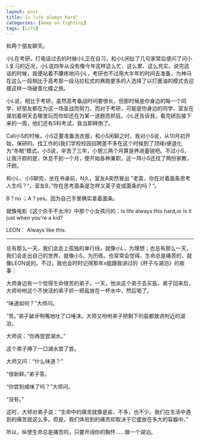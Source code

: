 ```yaml
---
layout: post
title: Is life always hard?
categories: [keep on fighting]
tags: [Life]
---
```


和两个朋友聊天。

小L在考研，打电话过去的时候小L正在自习，和小L闲扯了几句家常后便问了问小L复习的近况，小L说四年从没有像今年这样这么忙、这么累、这么充实。说完这话的时候，我便站着不腰疼地问小L，考研也不过用大半年的时间去准备，为神马在这么一段相比于高考那一段马拉松式的赛跑更多的人选择了以打酱油的模式去迎接这样一场破茧化蝶之旅。

小L说，相比于考研，虽然高考备战时间要很长，但那时候是你身边的每一个同学、好朋友都在为这一场圣战而努力，而对于考研，可能是你身边的同学、室友在谋划着明天去哪里玩而你却还在为某一道题而抓狂。小L还告诉我，看完研后接下来的一周，他们还有5科考试，我当即拜倒了。

Call小S的时候，小S正要准备洗衣服，和小S闲聊之时，我对小S说，从10月初开始，保研的、找工作的(我们学校校园招聘差不多在这个时候到了顶峰)便退化为“冬眠”模式。小S说，辛苦了三年，小憩三两个月算是养进蓄锐吧。不过小S，让我汗颜的是，休息不到一个月，便开始各种兼职，这一阵小S还找了两份家教，汗颜。

和小L、小S聊完，坐在书桌前，N久，室友A突然冒出 ”老袁，你在对着面条思考人生吗？“。室友B，”你在思考面条是怎样又麦子变成面条的吗？“。

B？no ；A？yes。因为自己手里确实拿着面条。

就像电影《这个杀手不太冷》中那个小女孩问的：Is life always this hard,or is it just when you're a kid?

LEON： Always like this.

---
总有那么一天，我们会走上孤独的单行线，就像小L，为理想；也总有那么一天，我们会走出自己的世界，就像小S，为历练。也常常会觉得，生命总是痛苦的，就像LEON说的。不过，我也会时时记得那年x姐跟我讲过的《杯子与湖泊》的故事：

大师身边有一个觉得生命很苦的弟子。一天，他派这个弟子去买盐。弟子回来后，大师吩咐这个不快活的弟子抓一把盐放在一杯水中，然后喝了。

“味道如何？”大师问。

“苦。”弟子龇牙咧嘴地吐了口唾沫。大师又吩咐弟子把剩下的盐都放进附近的湖泊。

大师说：“你再尝尝湖水。”

这个弟子捧了一口湖水尝了尝。

大师又问：“什么味道？”

“很新鲜。”弟子答。

“你尝到咸味了吗？”大师问。

“没有。”

这时，大师对弟子说：“生命中的痛苦就像是盐，不多，也不少。我们在生活中遇到的痛苦就这么多。但是，我们体验到的痛苦却取决于它盛放在多大的容器中。”

所以，纵使生命总是痛苦的，只要开阔你的胸怀……做一个湖泊。